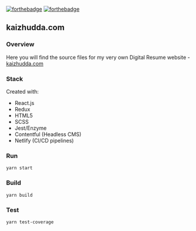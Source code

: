 [![forthebadge](https://forthebadge.com/images/badges/built-with-love.svg)](https://forthebadge.com)
[![forthebadge](https://forthebadge.com/images/badges/60-percent-of-the-time-works-every-time.svg)](https://forthebadge.com)

## kaizhudda.com

### Overview

Here you will find the source files for my very own Digital Resume website - [kaizhudda.com](https://kaizhudda.com)

### Stack

Created with: 
* React.js 
* Redux 
* HTML5 
* SCSS 
* Jest/Enzyme
* Contentful (Headless CMS)
* Netlify (CI/CD pipelines)

### Run

```yarn start```

### Build

```yarn build```

### Test

```yarn test-coverage```
